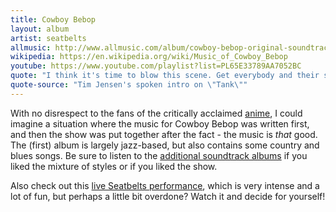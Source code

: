 ```yaml
---
title: Cowboy Bebop
layout: album
artist: seatbelts
allmusic: http://www.allmusic.com/album/cowboy-bebop-original-soundtrack-mw0000984943
wikipedia: https://en.wikipedia.org/wiki/Music_of_Cowboy_Bebop
youtube: https://www.youtube.com/playlist?list=PL65E33789AA7052BC
quote: "I think it's time to blow this scene. Get everybody and their stuff together. Okay, three, two, one let's jam!"
quote-source: "Tim Jensen's spoken intro on \"Tank\""
---
```


With no disrespect to the fans of the critically acclaimed [anime](https://en.wikipedia.org/wiki/Cowboy_Bebop), I could imagine a situation where the music for Cowboy Bebop was written first, and then the show was put together after the fact - the music is *that* good. The (first) album is largely jazz-based, but also contains some country and blues songs. Be sure to listen to the [additional soundtrack albums](https://en.wikipedia.org/wiki/Music_of_Cowboy_Bebop) if you liked the mixture of styles or if you liked the show.

Also check out this [live Seatbelts performance](https://www.youtube.com/watch?v=_GywG4NFado), which is very intense and a lot of fun, but perhaps a little bit overdone? Watch it and decide for yourself!
